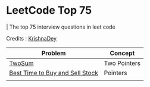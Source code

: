 # LeetCode Top 75

| The top 75 interview questions in leet code 

Credits : [KrishnaDey](https://leetcode.com/discuss/general-discussion/460599/blind-75-leetcode-questions)

| Problem                                                                                           | Concept      |
| ------------------------------------------------------------------------------------------------- | ------------ |
| [TwoSum](https://leetcode.com/problems/two-sum/)                                                  | Two Pointers |
| [Best Time to Buy and Sell Stock](https://leetcode.com/problems/best-time-to-buy-and-sell-stock/) | Pointers              |
|                                                                                                   |              |
